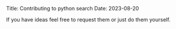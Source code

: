 Title: Contributing to python search
Date: 2023-08-20

If you have ideas feel free to request them or just do them yourself.

